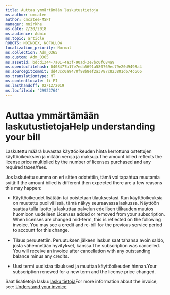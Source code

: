 ```yaml
---
title: Auttaa ymmärtämään laskutustietoja
ms.author: cmcatee
author: cmcatee-MSFT
manager: mnirkhe
ms.date: 2/20/2018
ms.audience: Admin
ms.topic: article
ROBOTS: NOINDEX, NOFOLLOW
localization_priority: Normal
ms.collection: Adm_O365
ms.custom: Adm_O365
ms.assetid: bdcd1344-7a01-4a3f-90ad-3e7bc0f684a9
ms.openlocfilehash: 0408477b17e7eda5691a580769ec79e20d9498a4
ms.sourcegitcommit: dd43cc0a9470f98b8ef2a3787c823801d674c666
ms.translationtype: MT
ms.contentlocale: fi-FI
ms.lasthandoff: 02/12/2019
ms.locfileid: "29922764"
---
```

# <a name="help-understanding-your-bill"></a><span data-ttu-id="ebfda-102">Auttaa ymmärtämään laskutustietoja</span><span class="sxs-lookup"><span data-stu-id="ebfda-102">Help understanding your bill</span></span>

<span data-ttu-id="ebfda-103">Laskutettu määrä kuvastaa käyttöoikeuden hinta kerrottuna ostettujen käyttöoikeuksien ja mitään veroja ja maksuja.</span><span class="sxs-lookup"><span data-stu-id="ebfda-103">The amount billed reflects the license price multiplied by the number of licenses purchased and any required taxes/fees.</span></span>
  
<span data-ttu-id="ebfda-104">Jos laskutettu summa on eri sitten odotettiin, tämä voi tapahtua muutamia syitä:</span><span class="sxs-lookup"><span data-stu-id="ebfda-104">If the amount billed is different then expected there are a few reasons this may happen:</span></span>
  
- <span data-ttu-id="ebfda-p101">Käyttöoikeudet lisätään tai poistetaan tilauksestasi. Kun käyttöoikeuksia on muutettu puolivälissä, tämä näkyy seuraavassa laskussa. Näyttöön saattaa tulla luotto ja laskuttaa palvelun edellisen tilikauden muutos huomioon uudelleen.</span><span class="sxs-lookup"><span data-stu-id="ebfda-p101">Licenses added or removed from your subscription. When licenses are changed mid-term, this is reflected on the following invoice. You may see a credit and re-bill for the previous service period to account for this change.</span></span>
    
- <span data-ttu-id="ebfda-p102">Tilaus peruutettiin. Peruutuksen jälkeen laskun saat tahansa avoin saldo, josta vähennetään hyvitykset, kanssa.</span><span class="sxs-lookup"><span data-stu-id="ebfda-p102">The subscription was cancelled. You will receive an invoice after cancellation with any outstanding balance minus any credits.</span></span>
    
- <span data-ttu-id="ebfda-110">Uusi termi uudistaa tilauksesi ja muuttaa käyttöoikeuden hinnan.</span><span class="sxs-lookup"><span data-stu-id="ebfda-110">Your subscription renewed for a new term and the license price changed.</span></span>
    
<span data-ttu-id="ebfda-111">Saat lisätietoja lasku: [lasku tietoja](https://support.office.com/article/0724b428-fb59-4962-8c37-6674166d7507)</span><span class="sxs-lookup"><span data-stu-id="ebfda-111">For more information about the invoice, see: [Understand your invoice](https://support.office.com/article/0724b428-fb59-4962-8c37-6674166d7507)</span></span>
  

